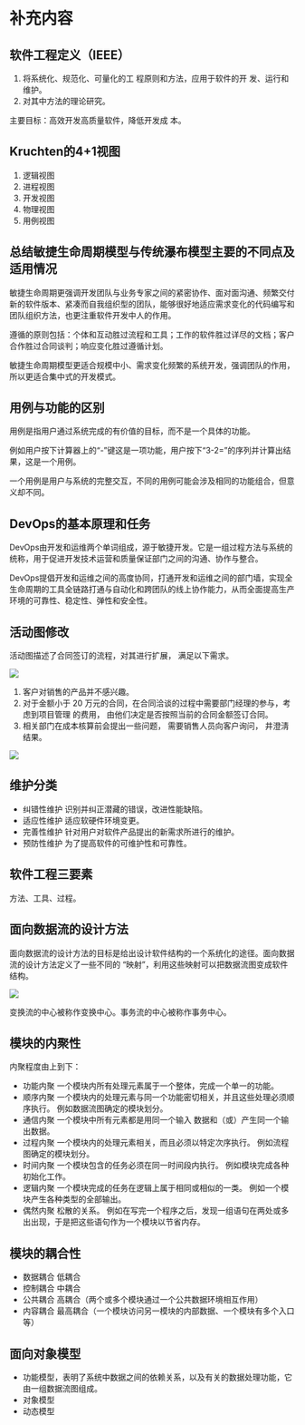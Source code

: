 # 补充内容

## 软件工程定义（IEEE）

1. 将系统化、规范化、可量化的工 程原则和方法，应用于软件的开 发、运行和维护。
2. 对其中方法的理论研究。

主要目标：高效开发高质量软件，降低开发成 本。

## Kruchten的4+1视图

1. 逻辑视图
2. 进程视图
3. 开发视图
4. 物理视图
5. 用例视图

## 总结敏捷生命周期模型与传统瀑布模型主要的不同点及适用情况

敏捷生命周期更强调开发团队与业务专家之间的紧密协作、面对面沟通、频繁交付新的软件版本、紧凑而自我组织型的团队，能够很好地适应需求变化的代码编写和团队组织方法，也更注重软件开发中人的作用。

遵循的原则包括：个体和互动胜过流程和工具；工作的软件胜过详尽的文档；客户合作胜过合同谈判；响应变化胜过遵循计划。

敏捷生命周期模型更适合规模中小、需求变化频繁的系统开发，强调团队的作用，所以更适合集中式的开发模式。

## 用例与功能的区别

用例是指用户通过系统完成的有价值的目标，而不是一个具体的功能。

例如用户按下计算器上的“-”键这是一项功能，用户按下“3-2=”的序列并计算出结果，这是一个用例。

一个用例是用户与系统的完整交互，不同的用例可能会涉及相同的功能组合，但意义却不同。

## DevOps的基本原理和任务

DevOps由开发和运维两个单词组成，源于敏捷开发。它是一组过程方法与系统的统称，用于促进开发技术运营和质量保证部门之间的沟通、协作与整合。

DevOps提倡开发和运维之间的高度协同，打通开发和运维之间的部门墙，实现全生命周期的工具全链路打通与自动化和跨团队的线上协作能力，从而全面提高生产环境的可靠性、稳定性、弹性和安全性。

## 活动图修改

活动图描述了合同签订的流程，对其进行扩展， 满足以下需求。

![](./img/act1.png)

1. 客户对销售的产品并不感兴趣。
2. 对于金额小于 20 万元的合同，在合同洽谈的过程中需要部门经理的参与，考虑到项目管理 的费用， 由他们决定是否按照当前的合同金额签订合同。
3. 相关部门在成本核算前会提出一些问题， 需要销售人员向客户询问， 井澄淸结果。

![](./img/act2.png)

## 维护分类

- 纠错性维护 识别并纠正潜藏的错误，改进性能缺陷。 
- 适应性维护 适应软硬件环境变更。 
- 完善性维护 针对⽤户对软件产品提出的新需求所进⾏的维护。 
- 预防性维护 为了提⾼软件的可维护性和可靠性。

## 软件⼯程三要素

⽅法、⼯具、过程。

## ⾯向数据流的设计⽅法

⾯向数据流的设计⽅法的⽬标是给出设计软件结构的⼀个系统化的途径。⾯向数据流的设计⽅法定义了⼀些不同的 “映射”，利⽤这些映射可以把数据流图变成软件结构。

![](./img/sjl.png)

变换流的中⼼被称作变换中⼼。事务流的中⼼被称作事务中⼼。

## 模块的内聚性

内聚程度由上到下：

- 功能内聚 ⼀个模块内所有处理元素属于⼀个整体，完成⼀个单⼀的功能。
- 顺序内聚 ⼀个模块内的处理元素与同⼀个功能密切相关，并且这些处理必须顺序执⾏。 例如数据流图确定的模块划分。 
- 通信内聚 ⼀个模块中所有元素都是⽤同⼀个输⼊ 数据和（或）产⽣同⼀个输出数据。 
- 过程内聚 ⼀个模块内的处理元素相关，⽽且必须以特定次序执⾏。 例如流程图确定的模块划分。 
- 时间内聚 ⼀个模块包含的任务必须在同⼀时间段内执⾏。 例如模块完成各种初始化⼯作。 
- 逻辑内聚 ⼀个模块完成的任务在逻辑上属于相同或相似的⼀类。 例如⼀个模块产⽣各种类型的全部输出。 
- 偶然内聚 松散的关系。 例如在写完⼀个程序之后，发现⼀组语句在两处或多出出现，于是把这些语句作为⼀个模块以节省内存。

## 模块的耦合性

- 数据耦合 低耦合 
- 控制耦合 中耦合 
- 公共耦合 ⾼耦合（两个或多个模块通过⼀个公共数据环境相互作⽤） 
- 内容耦合 最⾼耦合（⼀个模块访问另⼀模块的内部数据、⼀个模块有多个入口等）

## 面向对象模型

- 功能模型，表明了系统中数据之间的依赖关系，以及有关的数据处理功能，它由⼀组数据流图组成。 
- 对象模型
- 动态模型